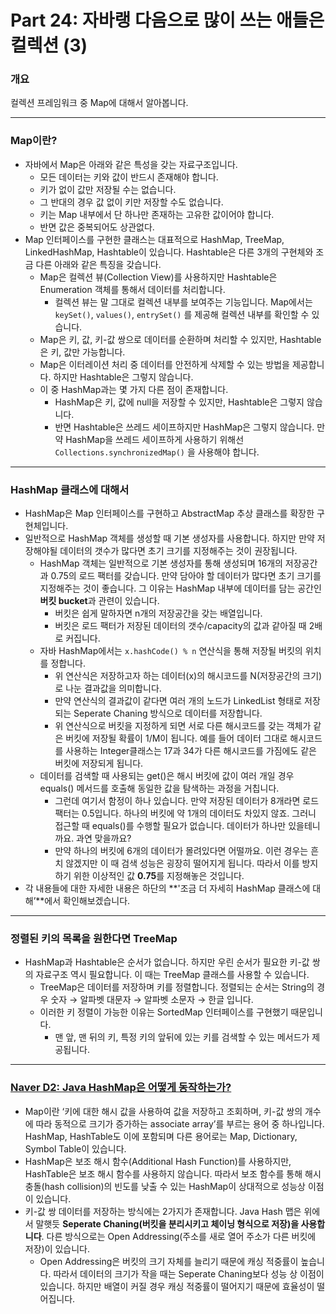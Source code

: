 # Part 24: 자바랭 다음으로 많이 쓰는 애들은 컬렉션 (3)

### 개요

컬렉션 프레임워크 중 Map에 대해서 알아봅니다.

---

### Map이란?

- 자바에서 Map은 아래와 같은 특성을 갖는 자료구조입니다.
    - 모든 데이터는 키와 값이 반드시 존재해야 합니다.
    - 키가 없이 값만 저장될 수는 없습니다.
    - 그 반대의 경우 값 없이 키만 저장할 수도 없습니다.
    - 키는 Map 내부에서 단 하나만 존재하는 고유한 값이어야 합니다.
    - 반면 값은 중복되어도 상관없다.
- Map 인터페이스를 구현한 클래스는 대표적으로 HashMap, TreeMap, LinkedHashMap, Hashtable이 있습니다. Hashtable은 다른 3개의 구현체와 조금 다른 아래와 같은 특징을 갖습니다.
    - Map은 컬렉션 뷰(Collection View)를 사용하지만 Hashtable은 Enumeration 객체를 통해서 데이터를 처리합니다.
        - 컬렉션 뷰는 말 그대로 컬렉션 내부를 보여주는 기능입니다. Map에서는 `keySet()`, `values()`, `entrySet()` 를 제공해 컬렉션 내부를 확인할 수 있습니다.
    - Map은 키, 값, 키-값 쌍으로 데이터를 순환하며 처리할 수 있지만, Hashtable은 키, 값만 가능합니다.
    - Map은 이터레이션 처리 중 데이터를 안전하게 삭제할 수 있는 방법을 제공합니다. 하지만 Hashtable은 그렇지 않습니다.
    - 이 중 HashMap과는 몇 가지 다른 점이 존재합니다.
        - HashMap은 키, 값에 null을 저장할 수 있지만, Hashtable은 그렇지 않습니다.
        - 반면 Hashtable은 쓰레드 세이프하지만 HashMap은 그렇지 않습니다. 만약 HashMap을 쓰레드 세이프하게 사용하기 위해선 `Collections.synchronizedMap()` 을 사용해야 합니다.

---

### HashMap 클래스에 대해서

- HashMap은 Map 인터페이스를 구현하고 AbstractMap 추상 클래스를 확장한 구현체입니다.
- 일반적으로 HashMap 객체를 생성할 때 기본 생성자를 사용합니다. 하지만 만약 저장해야될 데이터의 갯수가 많다면 초기 크기를 지정해주는 것이 권장됩니다.
    - HashMap 객체는 일반적으로 기본 생성자를 통해 생성되며 16개의 저장공간과 0.75의 로드 팩터를 갖습니다. 만약 담아야 할 데이터가 많다면 초기 크기를 지정해주는 것이 좋습니다. 그 이유는 HashMap 내부에 데이터를 담는 공간인 **버킷 bucket**과 관련이 있습니다.
        - 버킷은 쉽게 말하자면 n개의 저장공간을 갖는 배열입니다.
        - 버킷은 로드 팩터가 저장된 데이터의 갯수/capacity의 값과 같아질 때 2배로 커집니다.
    - 자바 HashMap에서는 `x.hashCode() % n` 연산식을 통해 저장될 버킷의 위치를 정합니다.
        - 위 연산식은 저장하고자 하는 데이터(x)의 해시코드를 N(저장공간의 크기)로 나눈 결과값을 의미합니다.
        - 만약 연산식의 결과값이 같다면 여러 개의 노드가 LinkedList 형태로 저장되는 Seperate Chaning 방식으로 데이터를 저장합니다.
        - 위 연산식으로 버킷을 지정하게 되면 서로 다른 해시코드를 갖는 객체가 같은 버킷에 저장될 확률이 1/M이 됩니다. 예를 들어 데이터 그대로 해시코드를 사용하는 Integer클래스는 17과 34가 다른 해시코드를 가짐에도 같은 버킷에 저장되게 됩니다.
    - 데이터를 검색할 때 사용되는 get()은 해시 버킷에 값이 여러 개일 경우 equals() 메서드를 호출해 동일한 값을 탐색하는 과정을 거칩니다.
        - 그런데 여기서 함정이 하나 있습니다. 만약 저장된 데이터가 8개라면 로드 팩터는 0.5입니다. 하나의 버킷에 약 1개의 데이터도 차있지 않죠. 그러니 접근할 때 equals()를 수행할 필요가 없습니다. 데이터가 하나만 있을테니까요. 과연 맞을까요?
        - 만약 하나의 버킷에 6개의 데이터가 몰려있다면 어떨까요. 이런 경우는 흔치 않겠지만 이 때 검색 성능은 굉장히 떨어지게 됩니다. 따라서 이를 방지하기 위한 이상적인 값 **0.75**를 지정해놓은 것입니다.
- 각 내용들에 대한 자세한 내용은 하단의 **'조금 더 자세히 HashMap 클래스에 대해’**에서 확인해보겠습니다.

---

### 정렬된 키의 목록을 원한다면 TreeMap

- HashMap과 Hashtable은 순서가 없습니다. 하지만 우린 순서가 필요한 키-값 쌍의 자료구조 역시 필요합니다. 이 때는 TreeMap 클래스를 사용할 수 있습니다.
    - TreeMap은 데이터를 저장하며 키를 정렬합니다. 정렬되는 순서는 String의 경우 숫자 → 알파벳 대문자 → 알파벳 소문자 → 한글 입니다.
    - 이러한 키 정렬이 가능한 이유는 SortedMap 인터페이스를 구현했기 때문입니다.
        - 맨 앞, 맨 뒤의 키, 특정 키의 앞뒤에 있는 키를 검색할 수 있는 메서드가 제공됩니다.

---

### [Naver D2: **Java HashMap은 어떻게 동작하는가?**](https://d2.naver.com/helloworld/831311)

- Map이란 ‘키에 대한 해시 값을 사용하여 값을 저장하고 조회하며, 키-값 쌍의 개수에 따라 동적으로 크기가 증가하는 associate array’를 부르는 용어 중 하나입니다. HashMap, HashTable도 이에 포함되며 다른 용어로는 Map, Dictionary, Symbol Table이 있습니다.
- HashMap은 보조 해시 함수(Additional Hash Function)를 사용하지만, HashTable은 보조 해시 함수를 사용하지 않습니다. 따라서 보조 함수를 통해 해시 충돌(hash collision)의 빈도를 낮출 수 있는 HashMap이 상대적으로 성능상 이점이 있습니다.
- 키-값 쌍 데이터를 저장하는 방식에는 2가지가 존재합니다. Java Hash 맵은 위에서 말햇듯 **Seperate Chaning(버킷을 분리시키고 체이닝 형식으로 저장)을 사용합니다**. 다른 방식으로는 Open Addressing(주소를 새로 열어 주소가 다른 버킷에 저장)이 있습니다.
    - Open Addressing은 버킷의 크기 자체를 늘리기 때문에 캐싱 적중률이 높습니다. 따라서 데이터의 크기가 작을 때는 Seperate Chaning보다 성능 상 이점이 있습니다. 하지만 배열이 커질 경우 캐싱 적중률이 떨어지기 때문에 효율성이 떨어집니다.